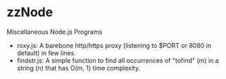 zzNode
======

Miscellaneous Node.js Programs

- roxy.js: A barebone http/https proxy (listening to $PORT or 8080 in default) in few lines.
- findstr.js: A simple function to find all occurrences of "tofind" (m) in a string (n) that has O(m, 1) time complexity.
